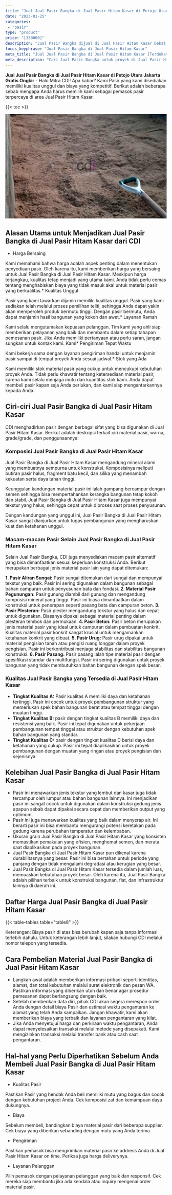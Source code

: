 ```yaml
---
title: "Jual Jual Pasir Bangka di Jual Pasir Hitam Kasar di Petojo Utara Jakarta Gratis Ongkir"
date: "2023-01-25"
categories:
 - "pasir"
type: "product"
price: "[330000]"
description: "Jual Pasir Bangka dijual di Jual Pasir Hitam Kasar Dekat. Jual Pasir Bangka ini sering dipakai dalam proyek konstruksi sebagai bahan campuran yang berkualitas dan bersih. Hubungi kami untuk informasi lebih lanjut."
focus_keyphrase: "Jual Pasir Bangka di Jual Pasir Hitam Kasar"
meta_title: "Jual Jual Pasir Bangka di Jual Pasir Hitam Kasar [Terdekat] - CDI"
meta_description: "Cari Jual Pasir Bangka untuk proyek di Jual Pasir Hitam Kasar? Kami memiliki Jual Pasir Bangka berkualitas untuk bahan campuran. Raih penawaran terbaik sekarang."
---
```


**Jual Jual Pasir Bangka di Jual Pasir Hitam Kasar di Petojo Utara Jakarta Gratis Ongkir** - Halo Mitra CDI! Apa kabar? Kami Pasir yang kami disediakan memiliki kualitas unggul dan biaya yang kompetitif. Berikut adalah beberapa sebab mengapa Anda harus memilih kami sebagai pemasok pasir terpercaya di area Jual Pasir Hitam Kasar.

{{< toc >}}

![Jual Jual Pasir Bangka di Jual Pasir Hitam Kasar di Petojo Utara Jakarta Gratis Ongkir](/images/pasir/pasir-bangunan-32.jpg)

## Alasan Utama untuk Menjadikan Jual Pasir Bangka di Jual Pasir Hitam Kasar dari CDI

*   Harga Bersaing

Kami memahami bahwa harga adalah aspek penting dalam menentukan penyediaan pasir. Oleh karena itu, kami memberikan harga yang bersaing untuk Jual Pasir Bangka di Jual Pasir Hitam Kasar. Meskipun harga terjangkau, kualitas tetap menjadi yang utama kami. Anda tidak perlu cemas tentang menghabiskan biaya yang tidak masuk akal untuk material pasir yang berkualitas.*   Kualitas Unggul

Pasir yang kami tawarkan dijamin memiliki kualitas unggul. Pasir yang kami sediakan telah melalui proses pemilihan teliti, sehingga Anda dapat yakin akan memperoleh produk bermutu tinggi. Dengan pasir bermutu, Anda dapat menjamin hasil bangunan yang kokoh dan awet.*   Layanan Ramah

Kami selalu mengutamakan kepuasan pelanggan. Tim kami yang ahli siap memberikan pelayanan yang baik dan membantu dalam setiap tahapan pemesanan pasir. Jika Anda memiliki pertanyaan atau perlu saran, jangan sungkan untuk kontak kami. Kami*   Pengiriman Tepat Waktu

Kami bekerja sama dengan layanan pengiriman handal untuk menjamin pasir sampai di tempat proyek Anda sesuai jadwal.*   Stok yang Ada

Kami memiliki stok material pasir yang cukup untuk mencukupi kebutuhan proyek Anda. Tidak perlu khawatir tentang ketersediaan material pasir, karena kami selalu menjaga mutu dan kuantitas stok kami. Anda dapat membeli pasir kapan saja Anda perlukan, dan kami siap mengantarkannya kepada Anda. 

## Ciri-ciri Jual Pasir Bangka di Jual Pasir Hitam Kasar

CDI menghadirkan pasir dengan berbagai sifat yang bisa digunakan di Jual Pasir Hitam Kasar. Berikut adalah deskripsi terkait ciri material pasir, warna, grade/grade, dan penggunaannya:

### Komposisi Jual Pasir Bangka di Jual Pasir Hitam Kasar

Jual Pasir Bangka di Jual Pasir Hitam Kasar mengandung mineral alami yang membuatnya sempurna untuk konstruksi. Komposisinya meliputi butiran pasir halus, fragment batu kecil, dan silika yang menambah kekuatan serta daya tahan tinggi.

Keunggulan kandungan material pasir ini ialah gampang bercampur dengan semen sehingga bisa mempertahankan kerangka bangunan tetap kokoh dan stabil. Jual Pasir Bangka di Jual Pasir Hitam Kasar juga mempunyai tekstur yang halus, sehingga cepat untuk diproses saat proses penyusunan.

Dengan kandungan yang unggul ini, Jual Pasir Bangka di Jual Pasir Hitam Kasar sangat dianjurkan untuk tugas pembangunan yang mengharuskan kuat dan ketahanan unggul.

### Macam-macam Pasir Selain Jual Pasir Bangka di Jual Pasir Hitam Kasar

Selain Jual Pasir Bangka, CDI juga menyediakan macam pasir alternatif yang bisa dimanfaatkan sesuai keperluan konstruksi Anda. Berikut merupakan berbagai jenis material pasir lain yang dapat ditemukan:

**1\. Pasir Aliran Sungai:** Pasir sungai ditemukan dari sungai dan mempunyai tekstur yang baik. Pasir ini sering digunakan dalam bangunan sebagai bahan campuran untuk penyusunan bata dan fondasi.
**2\. Material Pasir Pegunungan:** Pasir gunung diambil dari gunung dan mengandung komposisi mineral yang tinggi. Pasir ini biasa dimanfaatkan dalam konstruksi untuk penerapan seperti pasang bata dan campuran beton.
**3\. Pasir Plesteran:** Pasir plester mengandung tekstur yang halus dan cepat untuk digunakan. Biasanya dipakai sebagai material penting dalam plesteran tembok dan permukaan.
**4\. Pasir Beton:** Pasir beton merupakan jenis material pasir yang ideal untuk campuran dalam pembuatan konkrit. Kualitas material pasir konkrit sangat krusial untuk mengamankan ketahanan konkrit yang dibuat.
**5\. Pasir Urug:** Pasir urug dipakai untuk material pengisian tanah atau pengisi ruang longgar dalam proyek pengisian. Pasir ini berkontribusi menjaga stabilitas dan stabilitas bangunan konstruksi.
**6\. Pasir Pasang:** Pasir pasang ialah tipe material pasir dengan spesifikasi standar dan multifungsi. Pasir ini sering digunakan untuk proyek bangunan yang tidak membutuhkan bahan bangunan dengan spek besar.

### Kualitas Jual Pasir Bangka yang Tersedia di Jual Pasir Hitam Kasar

*   **Tingkat Kualitas A:** Pasir kualitas A memiliki daya dan ketahanan tertinggi. Pasir ini cocok untuk proyek pembangunan struktur yang memerlukan spek bahan bangunan berat atau tempat tinggal dengan muatan tinggi.
*   **Tingkat Kualitas B:** pasir dengan tingkat kualitas B memiliki daya dan resistensi yang baik. Pasir ini tepat digunakan untuk pekerjaan pembangunan tempat tinggal atau struktur dengan kebutuhan spek bahan bangunan yang standar.
*   **Tingkat Kualitas C:** pasir dengan tingkat kualitas C berisi daya dan ketahanan yang cukup. Pasir ini tepat diaplikasikan untuk proyek pembangunan dengan muatan yang ringan atau proyek pengisian dan sejenisnya.

## Kelebihan Jual Pasir Bangka di Jual Pasir Hitam Kasar

*   Pasir ini menawarkan jenis tekstur yang lembut dan kasar juga tidak tercampur oleh lumpur atau bahan bangunan lainnya. Ini menjadikan pasir ini sangat cocok untuk digunakan dalam konstruksi gedung jenis apapun sebab dapat dipakai secara cepat dan memberikan output yang optimum.
*   Pasir ini juga menawarkan kualitas yang baik dalam menyerap air. Ini berarti pasir ini bisa membantu mengurangi potensi keretakan pada gedung karena perubahan temperatur dan kelembaban.
*   Ukuran grain Jual Pasir Bangka di Jual Pasir Hitam Kasar yang konsisten memastikan pemakaian yang efisien, menghemat semen, dan merata saat diaplikasikan pada proyek bangunan.
*   Jual Pasir Bangka di Jual Pasir Hitam Kasar pun dikenal karena durabilitasnya yang besar. Pasir ini bisa bertahan untuk periode yang panjang dengan tidak mengalami degradasi atau kerugian yang besar.
*   Jual Pasir Bangka di Jual Pasir Hitam Kasar tersedia dalam jumlah luas, memuaskan kebutuhan proyek besar. Oleh karena itu, Jual Pasir Bangka adalah pilihan terbaik untuk konstruksi bangunan, flat, dan infrastruktur lainnya di daerah ini.

## Daftar Harga Jual Pasir Bangka di Jual Pasir Hitam Kasar

{{< table-tables table="table8" >}}

Keterangan: Biaya pasir di atas bisa berubah kapan saja tanpa informasi terlebih dahulu. Untuk keterangan lebih lanjut, silakan hubungi CDI melalui nomor telepon yang tersedia.

## Cara Pembelian Material Jual Pasir Bangka di Jual Pasir Hitam Kasar

*   Langkah awal adalah memberikan informasi pribadi seperti identitas, alamat, dan total kebutuhan melalui surat elektronik dan pesan WA. Pastikan informasi yang diberikan utuh dan benar agar prosedur pemesanan dapat berlangsung dengan baik.
*   Setelah memberikan data diri, pihak CDI akan segera merespon order Anda dengan detail biaya Pasir dan estimasi waktu pengantaran ke alamat yang telah Anda sampaikan. Jangan khawatir, kami akan memberikan biaya yang terbaik dan layanan pengantaran yang kilat.
*   Jika Anda menyetujui harga dan perkiraan waktu pengantaran, Anda dapat menyelesaikan transaksi melalui metode yang disepakati. Kami mengizinkan transaksi melalui transfer bank atau cash saat pengantaran.

## Hal-hal yang Perlu Diperhatikan Sebelum Anda Membeli Jual Pasir Bangka di Jual Pasir Hitam Kasar

*   Kualitas Pasir

Pastikan Pasir yang hendak Anda beli memiliki mutu yang bagus dan cocok dengan kebutuhan project Anda. Cek komposisi zat dan kemampuan daya dukungnya.
*   Biaya

Sebelum membeli, bandingkan biaya material pasir dari beberapa supplier. Cek biaya yang diberikan sebanding dengan mutu yang Anda terima.
*   Pengiriman

Pastikan pemasok bisa mengirimkan material pasir ke address Anda di Jual Pasir Hitam Kasar on time. Periksa juga harga deliverynya.
*   Layanan Pelanggan

Pilih pemasok dengan pelayanan pelanggan yang baik dan responsif. Cek mereka siap membantu jika ada kendala atau inquiry mengenai order material pasir.